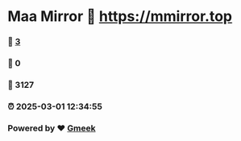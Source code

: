 # Maa Mirror :link: https://mmirror.top 
### :page_facing_up: [3](https://mmirror.top/tag.html) 
### :speech_balloon: 0 
### :hibiscus: 3127 
### :alarm_clock: 2025-03-01 12:34:55 
### Powered by :heart: [Gmeek](https://github.com/Meekdai/Gmeek)
